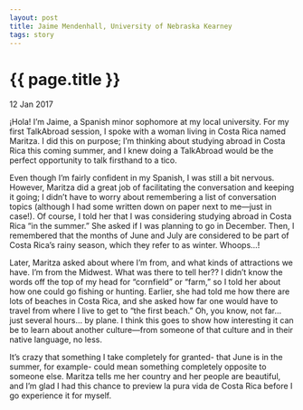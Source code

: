 ```yaml
---
layout: post
title: Jaime Mendenhall, University of Nebraska Kearney
tags: story
---
```


# {{ page.title }}

12 Jan 2017

¡Hola! I’m Jaime, a Spanish minor sophomore at my local university. For my first TalkAbroad session, I spoke with a woman living in Costa Rica named Maritza. I did this on purpose; I’m thinking about studying abroad in Costa Rica this coming summer, and I knew doing a TalkAbroad would be the perfect opportunity to talk firsthand to a tico. 

Even though I’m fairly confident in my Spanish, I was still a bit nervous. However, Maritza did a great job of facilitating the conversation and keeping it going; I didn’t have to worry about remembering a list of conversation topics (although I had some written down on paper next to me—just in case!). Of course, I told her that I was considering studying abroad in Costa Rica “in the summer.” She asked if I was planning to go in December. Then, I remembered that the months of June and July are considered to be part of Costa Rica’s rainy season, which they refer to as winter. Whoops…! 

Later, Maritza asked about where I’m from, and what kinds of attractions we have. I’m from the Midwest. What was there to tell her?? I didn’t know the words off the top of my head for “cornfield” or “farm,” so I told her about how one could go fishing or hunting. Earlier, she had told me how there are lots of beaches in Costa Rica, and she asked how far one would have to travel from where I live to get to “the first beach.” Oh, you know, not far… just several hours… by plane. I think this goes to show how interesting it can be to learn about another culture—from someone of that culture and in their native language, no less. 

It’s crazy that something I take completely for granted- that June is in the summer, for example- could mean something completely opposite to someone else. Maritza tells me her country and her people are beautiful, and I’m glad I had this chance to preview la pura vida de Costa Rica before I go experience it for myself.
